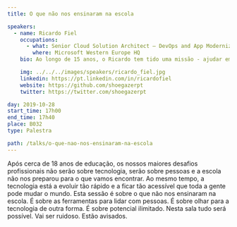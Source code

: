 ```yaml
---
title: O que não nos ensinaram na escola

speakers:
  - name: Ricardo Fiel
    occupations:
      - what: Senior Cloud Solution Architect – DevOps and App Modernization
        where: Microsoft Western Europe HQ
    bio: Ao longo de 15 anos, o Ricardo tem tido uma missão - ajudar empresas a entregar melhor software, mais rápido. O que muitas vezes significa ajudar e desafiar em mais do que tecnologia. Está atualmente na Microsoft onde ajuda parceiros na adoção de Containers, Kubernetes, DevOps e Serverless. Foi o melhor aluno do curso de Informática do ISEL e membro do CC-ISEL enquanto gravava discos, tocava em bandas e conhecia os heróis da juventude, o que continua a fazer pois a vida é demasiado curta para não ser espetacular. As suas sessões são normalmente tudo menos chatas.

    img: ../../../images/speakers/ricardo_fiel.jpg
    linkedin: https://pt.linkedin.com/in/ricardofiel
    website: https://github.com/shoegazerpt
    twitter: https://twitter.com/shoegazerpt

day: 2019-10-28
start_time: 17h00
end_time: 17h40
place: B032
type: Palestra

path: /talks/o-que-nao-nos-ensinaram-na-escola
---
```


Após cerca de 18 anos de educação, os nossos maiores desafios profissionais não serão sobre tecnologia, serão sobre pessoas e a escola não nos preparou para o que vamos encontrar. Ao mesmo tempo, a tecnologia está a evoluir tão rápido e a ficar tão acessível que toda a gente pode mudar o mundo. Esta sessão é sobre o que não nos ensinaram na escola. É sobre as ferramentas para lidar com pessoas. É sobre olhar para a tecnologia de outra forma. É sobre potencial ilimitado. Nesta sala tudo será possível. Vai ser ruidoso. Estão avisados.
